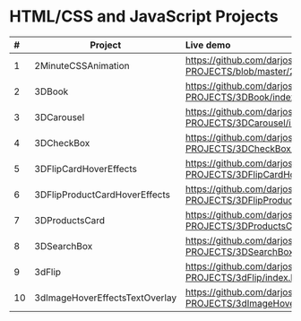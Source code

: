 

# HTML/CSS and JavaScript Projects
|#  | Project | Live demo|
|:- |---------------------|:----------------------------------------------------------------------|
|1  | 2MinuteCSSAnimation |https://github.com/darjosh/WEB-PROJECTS/blob/master/2MinuteCSSAnimation/index.html |
|2  | 3DBook |https://github.com/darjosh/WEB-PROJECTS/3DBook/index.html |
|3  | 3DCarousel |https://github.com/darjosh/WEB-PROJECTS/3DCarousel/index.html |
|4  | 3DCheckBox |https://github.com/darjosh/WEB-PROJECTS/3DCheckBox/index.html |
|5  | 3DFlipCardHoverEffects |https://github.com/darjosh/WEB-PROJECTS/3DFlipCardHoverEffects/index.html |
|6  | 3DFlipProductCardHoverEffects |https://github.com/darjosh/WEB-PROJECTS/3DFlipProductCardHoverEffects/index.html |
|7  | 3DProductsCard |https://github.com/darjosh/WEB-PROJECTS/3DProductsCard/index.html |
|8  | 3DSearchBox |https://github.com/darjosh/WEB-PROJECTS/3DSearchBox/index.html |
|9  | 3dFlip |https://github.com/darjosh/WEB-PROJECTS/3dFlip/index.html |
|10  | 3dImageHoverEffectsTextOverlay |https://github.com/darjosh/WEB-PROJECTS/3dImageHoverEffectsTextOverlay/index.html |



